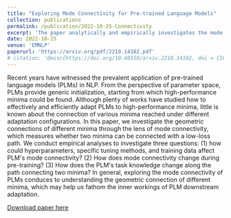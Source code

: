 ```yaml
---
title: "Exploring Mode Connectivity for Pre-trained Language Models"
collection: publications
permalink: /publication/2022-10-25-Connectivity
excerpt: 'The paper analytically and empirically investigates the mode connectivity of pre-trained language models'
date: 2022-10-25
venue: 'EMNLP'
paperurl: 'https://arxiv.org/pdf/2210.14102.pdf'
# citation: '@misc{https://doi.org/10.48550/arxiv.2210.14102, doi = {10.48550/ARXIV.2210.14102}, url = {https://arxiv.org/abs/2210.14102}, uthor = {Qin, Yujia and Qian, Cheng and Yi, Jing and Chen, Weize and Lin, Yankai and Han, Xu and Liu, Zhiyuan and Sun, Maosong and Zhou, Jie}, keywords = {Computation and Language (cs.CL), Artificial Intelligence (cs.AI), FOS: Computer and information sciences, FOS: Computer and information sciences}, title = {Exploring Mode Connectivity for Pre-trained Language Models}, ublisher = {arXiv}, year = {2022}, copyright = {arXiv.org perpetual, non-exclusive license} }'
---
```


Recent years have witnessed the prevalent application of pre-trained language models (PLMs) in NLP. From the perspective of parameter space, PLMs provide generic initialization, starting from which high-performance minima could be found. Although plenty of works have studied how to effectively and efficiently adapt PLMs to high-performance minima, little is known about the connection of various minima reached under different adaptation configurations. In this paper, we investigate the geometric connections of different minima through the lens of mode connectivity, which measures whether two minima can be connected with a low-loss path. We conduct empirical analyses to investigate three questions: (1) how could hyperparameters, specific tuning methods, and training data affect PLM's mode connectivity? (2) How does mode connectivity change during pre-training? (3) How does the PLM's task knowledge change along the path connecting two minima? In general, exploring the mode connectivity of PLMs conduces to understanding the geometric connection of different minima, which may help us fathom the inner workings of PLM downstream adaptation.

[Download paper here](https://arxiv.org/pdf/2210.14102.pdf)

